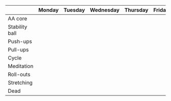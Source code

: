 | | Monday | Tuesday | Wednesday | Thursday | Friday | Saturday | Sunday |
| ---- | ---- | ---- | ---- | ---- | ---- | ---- | ---- | 
| AA core |    |  |  |   |   | | |
| Stability ball |  |   |   |   |   | | |
| Push-ups |  | |   | |   | | |
| Pull-ups | | |   | |  | | |
| Cycle | |   | |   | |   |   |
| Meditation | |   | |   | |   |   |
| Roll-outs | |   | |   | |   |   |
| Stretching | |   | |   | |   |   |
| Dead | |   | |   | |   |   |
